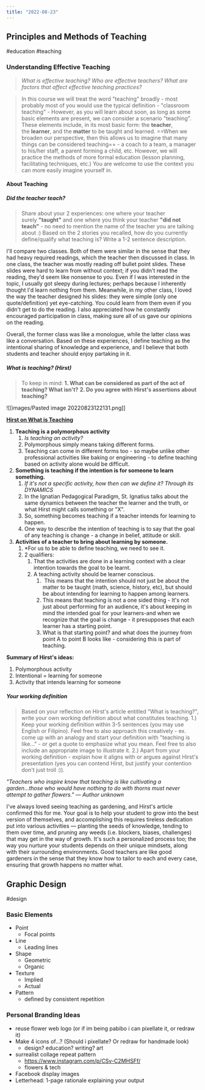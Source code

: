 ```yaml
---
title: "2022-08-23"
---
```

## Principles and Methods of Teaching
#education #teaching 
### Understanding Effective Teaching
> _What is effective teaching? Who are effective teachers? What are factors that affect effective teaching practices?_

> In this course we will treat the word "teaching" broadly - most probably most of you would use the typical definition - "classroom teaching" - However, as you will learn about soon, as long as some basic elements are present, we can consider a scenario "teaching". These elements include, in its most basic form: the **teacher**, the **learner**, and the **matter** to be taught and learned. ==When we broaden our perspective, then this allows us to imagine that many things can be considered teaching== - a coach to a team, a manager to his/her staff, a parent forming a child, etc. However, we will practice the methods of more formal education (lesson planning, facilitating techniques, etc.) You are welcome to use the context you can more easily imagine yourself in.

#### About Teaching
##### Did the teacher teach?
> Share about your 2 experiences: one where your teacher  surely **"taught"** and one where you think your teacher **"did not teach"** - no need to mention the name of the teacher you are talking about :) Based on the 2 stories you recalled, how do you currently define/qualify what teaching is? Write a 1-2 sentence description.

I'll compare two classes. Both of them were similar in the sense that they had heavy required readings, which the teacher then discussed in class. In one class, the teacher was mostly reading off bullet point slides. These slides were hard to learn from without context; if you didn't read the reading, they'd seem like nonsense to you. Even if I was interested in the topic, I usually got sleepy during lectures; perhaps because I inherently thought I'd learn nothing from them. Meanwhile, in my other class, I loved the way the teacher designed his slides: they were simple (only one quote/definition) yet eye-catching. You could learn from them even if you didn't get to do the reading. I also appreciated how he constantly encouraged participation in class, making sure all of us gave our opinions on the reading. 

Overall, the former class was like a monologue, while the latter class was like a conversation. Based on these experiences, I define teaching as the intentional sharing of knowledge and experience, and I believe that both students and teacher should enjoy partaking in it.

##### What is teaching? (Hirst)
> To keep in mind:
> **1. What can be considered as part of the act of teaching? What isn't?**
	**2. Do you agree with Hirst's assertions about teaching?**

![[images/Pasted image 20220823122131.png]]

[**Hirst on What is Teaching**](https://www.youtube.com/watch?v=tsZTKTS30J4)
1. **Teaching is a polymorphous activity** 
	1. *Is teaching an activity?*
	2. Polymorphous simply means taking different forms.
	3. Teaching can come in different forms too - so maybe unlike other professional activities like baking or engineering - to define teaching based on activity alone would be difficult.
2. **Something is teaching if the intention is for someone to learn something.**
	1. *If it's not a specific activity, how then can we define it? Through its DYNAMICS*
	2. In the Ignatian Pedagogical Paradigm, St. Ignatius talks about the same dynamics between the teacher the learner and the truth, or what Hirst might calls something or "X".
	3. So, something becomes teaching if a teacher intends for learning to happen. 
	4. One way to describe the intention of teaching is to say that the goal of any teaching is change - a change in belief, attitude or skill.
3. **Activities of a teacher to bring about learning by someone.**
	1. *For us to be able to define teaching, we need to see it.
	2. 2 qualifiers:
		1. That the activities are done in a learning context with a clear intention towards the goal to be learnt.
		2. A teaching activity should be learner conscious.
			1.  This means that the intention should not just be about the matter to be taught (math, science, history, etc), but should be about intending for learning to happen among learners. 
			2. This means that teaching is not a one sided thing - It's not just about performing for an audience, it's about keeping in mind the intended goal for your learners-and when we recognize that the goal is change - it presupposes that each learner has a starting point. 
			3. What is that starting point? and what does the journey from point A to point B looks like - considering this is part of teaching.

**Summary of Hirst's ideas:**
1. Polymorphous activity
2. Intentional = learning for someone 
3. Activity that intends learning for someone

##### Your working definition

> Based on your reflection on Hirst's article entitled "What is teaching?", write your own working definition about what constitutes teaching.
> 1.) Keep your working definition within 3-5 sentences (you may use English or Filipino). Feel free to also approach this creatively - ex. come up with an analogy and start your definition with "teaching is like..." - or get a quote to emphasize what you mean. Feel free to also include an appropriate image to illustrate it.
> 2.) Apart from your working definition - explain how it aligns with or argues against Hirst's presentation (yes you can contend Hirst, but justify your contention don't just troll :)).

*"Teachers who inspire know that teaching is like cultivating a garden...those who would have nothing to do with thorns must never attempt to gather flowers." — Author unknown*

I've always loved seeing teaching as gardening, and Hirst's article confirmed this for me. Your goal is to help your student to grow into the best version of themselves, and accomplishing this requires tireless dedication put into various activities — planting the seeds of knowledge, tending to them over time, and pruning any weeds (i.e. blockers, biases, challenges) that may get in the way of growth. It's such a personalized process too; the way you nurture your students depends on their unique mindsets, along with their surrounding environments. Good teachers are like good gardeners in the sense that they know how to tailor to each and every case, ensuring that growth happens no matter what.

## Graphic Design
#design 
### Basic Elements
- Point
	- Focal points
- Line
	- Leading lines
- Shape
	- Geometric
	- Organic
- Texture
	- Implied
	- Actual
- Pattern
	- defined by consistent repetition

### Personal Branding Ideas
- reuse flower web logo (or if im being pabibo i can pixellate it, or redraw it)
- Make 4 icons of...? (Should i pixellate? Or redraw for handmade look)
	- design? education? writing? art
- surrealist collage repeat pattern
	- https://www.instagram.com/p/CSv-C2MHSFf/
	- flowers & tech
- Facebook display images
- Letterhead: 1-page rationale explaining your output

